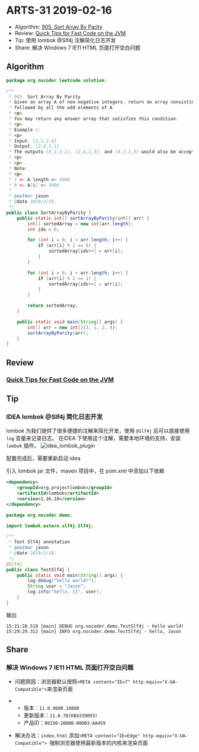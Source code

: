 # ARTS-31 2019-02-16

- Algorithm: [905. Sort Array By Parity](https://leetcode.com/problems/sort-array-by-parity/)
- Review: [Quick Tips for Fast Code on the JVM](https://gist.github.com/djspiewak/464c11307cabc80171c90397d4ec34ef)
- Tip: 使用 lombok @Slf4j 注解简化日志开发
- Share: 解决 Windows 7 IE11 HTML 页面打开空白问题


## Algorithm
```java
package org.nocoder.leetcode.solution;

/**
 * 905. Sort Array By Parity
 * Given an array A of non-negative integers, return an array consisting of all the even elements of A,
 * followed by all the odd elements of A.
 * <p>
 * You may return any answer array that satisfies this condition.
 * <p>
 * Example 1:
 * <p>
 * Input: [3,1,2,4]
 * Output: [2,4,3,1]
 * The outputs [4,2,3,1], [2,4,1,3], and [4,2,1,3] would also be accepted.
 * <p>
 * <p>
 * Note:
 * <p>
 * 1 <= A.length <= 5000
 * 0 <= A[i] <= 5000
 *
 * @author jason
 * @date 2019/2/25.
 */
public class SortArrayByParity {
    public static int[] sortArrayByParity(int[] arr) {
        int[] sortedArray = new int[arr.length];
        int idx = 0;

        for (int i = 0; i < arr.length; i++) {
            if (arr[i] % 2 == 0) {
                sortedArray[idx++] = arr[i];
            }
        }

        for (int i = 0; i < arr.length; i++) {
            if (arr[i] % 2 == 1) {
                sortedArray[idx++] = arr[i];
            }
        }

        return sortedArray;
    }

    public static void main(String[] args) {
        int[] arr = new int[]{3, 1, 2, 4};
        sortArrayByParity(arr);
    }
}
```

## Review

### [Quick Tips for Fast Code on the JVM](https://gist.github.com/djspiewak/464c11307cabc80171c90397d4ec34ef)

## Tip

### IDEA lombok @Slf4j 简化日志开发

lombok 为我们提供了很多便捷的注解来简化开发，使用 `@Slf4j` 后可以直接使用 `log` 变量来记录日志。 在IDEA 下使用这个注解，需要本地环境的支持，安装 `lombok` 插件。
![idea_lombok_plugin](https://raw.githubusercontent.com/yangjinlong86/arts/master/2019/images/idea_lombok_plugin.png)

配置完成后，需要重新启动 idea

引入 lombok jar 文件，maven 项目中，在 pom.xml 中添加以下依赖

```xml
<dependency>
    <groupId>org.projectlombok</groupId>
    <artifactId>lombok</artifactId>
    <version>1.16.18</version>
</dependency>
```

```java
package org.nocoder.demo;

import lombok.extern.slf4j.Slf4j;

/**
 * Test Slf4j annotation
 * @author jason
 * @date 2019/2/18.
 */
@Slf4j
public class TestSlf4j {
    public static void main(String[] args) {
        log.debug("hello world!");
        String user = "Jason";
        log.info("hello, {}", user);
    }
}
```

输出

```
15:21:28.510 [main] DEBUG org.nocoder.demo.TestSlf4j - hello world!
15:29:29.312 [main] INFO org.nocoder.demo.TestSlf4j - hello, Jason
```
## Share

### 解决 Windows 7 IE11 HTML 页面打开空白问题

- 问题原因：浏览器默认按照`<META content="IE=7" http-equiv="X-UA-Compatible">`来渲染页面

- - 版本：`11.0.9600.19080`
  - 更新版本：`11.0.70(KB4339093)`
  - 产品ID：`00150-20000-00003-AA459`

- 解决办法：`index.html` 添加`<META content="IE=Edge" http-equiv="X-UA-Compatible"> `强制浏览器使用最新版本的内核来渲染页面